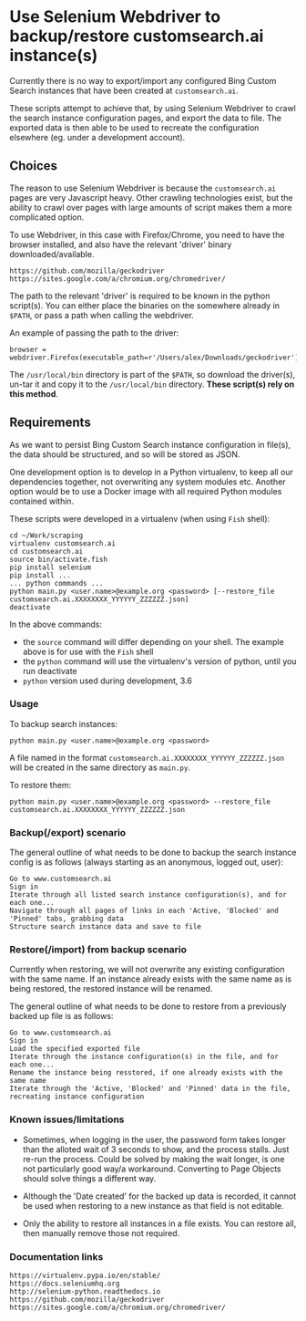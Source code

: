 # Use Selenium Webdriver to backup/restore customsearch.ai instance(s)

Currently there is no way to export/import any configured Bing Custom Search instances that have been created at
`customsearch.ai`.

These scripts attempt to achieve that, by using Selenium Webdriver to crawl the search instance configuration pages, and
export the data to file. The exported data is then able to be used to recreate the configuration elsewhere (eg. under a
development account).

## Choices

The reason to use Selenium Webdriver is because the `customsearch.ai` pages are very Javascript heavy. Other crawling
technologies exist, but the ability to crawl over pages with large amounts of script makes them a more complicated
option.

To use Webdriver, in this case with Firefox/Chrome, you need to have the browser installed, and also have the relevant
'driver' binary downloaded/available.

    https://github.com/mozilla/geckodriver
    https://sites.google.com/a/chromium.org/chromedriver/

The path to the relevant 'driver' is required to be known in the python script(s). You can either place the binaries on
the somewhere already in `$PATH`, or pass a path when calling the webdriver.

An example of passing the path to the driver:

    browser = webdriver.Firefox(executable_path=r'/Users/alex/Downloads/geckodriver')

The `/usr/local/bin` directory is part of the `$PATH`, so download the driver(s), un-tar it and copy it to the
`/usr/local/bin` directory. **These script(s) rely on this method**.

## Requirements

As we want to persist Bing Custom Search instance configuration in file(s), the data should be structured, and so will
be stored as JSON.

One development option is to develop in a Python virtualenv, to keep all our dependencies together, not overwriting any
system modules etc. Another option  would be to use a Docker image with all required Python modules contained within.

These scripts were developed in a virtualenv (when using `Fish` shell):

    cd ~/Work/scraping
    virtualenv customsearch.ai
    cd customsearch.ai
    source bin/activate.fish
    pip install selenium
    pip install ...
    ... python commands ...
    python main.py <user.name>@example.org <password> [--restore_file customsearch.ai.XXXXXXXX_YYYYYY_ZZZZZZ.json]
    deactivate

In the above commands:

- the `source` command will differ depending on your shell. The example above is for use with the `Fish` shell
- the `python` command will use the virtualenv's version of python, until you run deactivate
- `python` version used during development, 3.6

### Usage

To backup search instances:

    python main.py <user.name>@example.org <password>

A file named in the format `customsearch.ai.XXXXXXXX_YYYYYY_ZZZZZZ.json` will be created in the same directory as
`main.py`.

To restore them:

    python main.py <user.name>@example.org <password> --restore_file customsearch.ai.XXXXXXXX_YYYYYY_ZZZZZZ.json

### Backup(/export) scenario

The general outline of what needs to be done to backup the search instance config is as follows (always starting as an
anonymous, logged out, user):

    Go to www.customsearch.ai
    Sign in
    Iterate through all listed search instance configuration(s), and for each one...
    Navigate through all pages of links in each 'Active, 'Blocked' and 'Pinned' tabs, grabbing data
    Structure search instance data and save to file

### Restore(/import) from backup scenario

Currently when restoring, we will not overwrite any existing configuration with the same name. If an instance already
exists with the same name as is being restored, the restored instance will be renamed.

The general outline of what needs to be done to restore from a previously backed up file is as follows:

    Go to www.customsearch.ai
    Sign in
    Load the specified exported file
    Iterate through the instance configuration(s) in the file, and for each one...
    Rename the instance being resstored, if one already exists with the same name
    Iterate through the 'Active, 'Blocked' and 'Pinned' data in the file, recreating instance configuration

### Known issues/limitations

- Sometimes, when logging in the user, the password form takes longer than the alloted wait of 3 seconds to show,
and the process stalls. Just re-run the process. Could be solved by making the wait longer, is one not particularly good
way/a workaround. Converting to Page Objects should solve things a different way.

- Although the 'Date created' for the backed up data is recorded, it cannot be used when restoring to a new instance as
that field is not editable.

- Only the ability to restore all instances in a file exists. You can restore all, then manually remove those not
required.

### Documentation links

    https://virtualenv.pypa.io/en/stable/
    https://docs.seleniumhq.org
    http://selenium-python.readthedocs.io
    https://github.com/mozilla/geckodriver
    https://sites.google.com/a/chromium.org/chromedriver/
